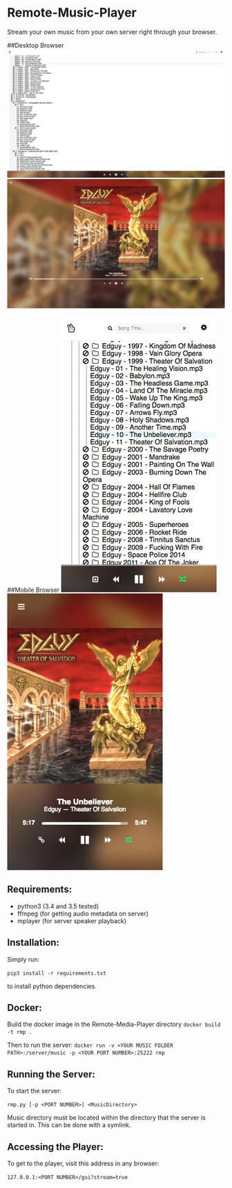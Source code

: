 # Remote-Music-Player

Stream your own music from your own server right through your browser.

##Desktop Browser
![Remote Music Player](/screenshots/desktop1.png?raw=true "Remote Music Player")
![Remote Music Player](/screenshots/desktop2.png?raw=true "Remote Music Player")

##Mobile Browser
![Remote Music Player](/screenshots/mobile1.png?raw=true "Remote Music Player")
![Remote Music Player](/screenshots/mobile2.png?raw=true "Remote Music Player")

## Requirements:
- python3 (3.4 and 3.5 tested)
- ffmpeg (for getting audio metadata on server)
- mplayer (for server speaker playback)

## Installation:
Simply run:

`pip3 install -r requirements.txt`

to install python dependencies.

## Docker:
Build the docker image in the Remote-Media-Player directory
`docker build -t rmp .`

Then to run the server:
`docker run -v <YOUR MUSIC FOLDER PATH>:/server/music -p <YOUR PORT NUMBER>:25222 rmp`


## Running the Server:
To start the server:

`rmp.py [-p <PORT NUMBER>] <MusicDirectory>`

Music directory must be located within the directory that the server is started in. This can be done with a symlink.

## Accessing the Player:

To get to the player, visit this address in any browser:

`127.0.0.1:<PORT NUMBER>/gui?stream=true`

